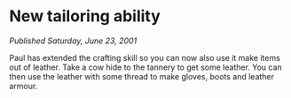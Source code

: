 # New tailoring ability
*Published Saturday, June 23, 2001*

Paul has extended the crafting skill so you can now also use it make items out of leather. Take a cow hide to the tannery to get some leather. You can then use the leather with some thread to make gloves, boots and leather armour.
